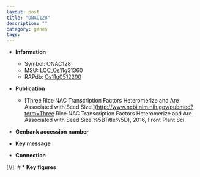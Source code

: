 ```yaml
---
layout: post
title: "ONAC128"
description: ""
category: genes
tags: 
---
```


* **Information**  
    + Symbol: ONAC128  
    + MSU: [LOC_Os11g31360](http://rice.uga.edu/cgi-bin/ORF_infopage.cgi?orf=LOC_Os11g31360)  
    + RAPdb: [Os11g0512200](http://rapdb.dna.affrc.go.jp/viewer/gbrowse_details/irgsp1?name=Os11g0512200)  

* **Publication**  
    + [Three Rice NAC Transcription Factors Heteromerize and Are Associated with Seed Size.](http://www.ncbi.nlm.nih.gov/pubmed?term=Three Rice NAC Transcription Factors Heteromerize and Are Associated with Seed Size.%5BTitle%5D), 2016, Front Plant Sci.

* **Genbank accession number**  

* **Key message**  

* **Connection**  

[//]: # * **Key figures**  


